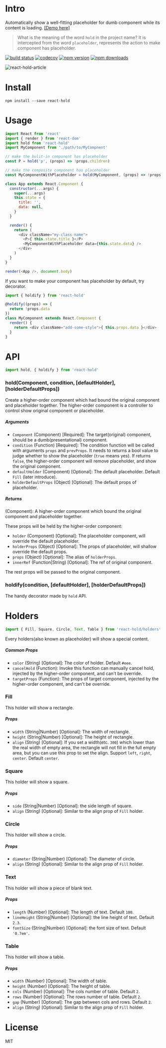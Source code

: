 # Intro

Automatically show a well-fitting placeholder for dumb component while its content is loading. [[Demo here]](http://toplan.github.io/react-hold/)

> What is the meaning of the word `hold` in the project name? It is intercepted from the word `placeholder`, represents the action to make component has placeholder.

[![build status](https://travis-ci.org/toplan/react-hold.svg?branch=master)](https://travis-ci.org/toplan/react-hold)
[![codecov](https://codecov.io/gh/toplan/react-hold/branch/master/graph/badge.svg)](https://codecov.io/gh/toplan/react-hold)
[![npm version](https://img.shields.io/npm/v/react-hold.svg)](https://www.npmjs.com/package/react-hold)
[![npm downloads](https://img.shields.io/npm/dm/react-hold.svg)](https://www.npmjs.com/package/react-hold)

![react-hold-article](http://toplan.github.io/img/react-hold-article.gif)



# Install

```
npm install --save react-hold
```

# Usage

```js
import React from 'react'
import { render } from 'react-dom'
import hold from 'react-hold'
import MyComponent from './path/to/MyCompnent'

// make the bulit-in component has placeholder
const P = hold('p', (props) => !props.children)

// make the composite component has placeholder
const MyComponentWithPlaceholder = hold(MyComponent, (props) => !props.data)

class App extends React.Component {
  constructor(...args) {
    super(...args)
    this.state = {
      title: '',
      data: null,
    }
  }

  render() {
    return (
      <div className="my-class-name">
        <P>{ this.state.title }</P>
        <MyComponentWithPlaceholder data={this.state.data} />
      </div>
    )
  }
}

render(<App />, document.body)
```

If you want to make your component has placeholder by default, try decorator.

```js
import { holdify } from 'react-hold'

@holdify((props) => {
  return !props.data
})
class MyComponent extends React.Component {
  render() {
    return <div className="add-some-style">{ this.props.data }</div>
  }
}
```
# API

```js
import hold, { holdify } from 'react-hold'
```

### hold(Component, condition, [defaultHolder], [holderDefaultProps])

Create a higher-order component which had bound the original component and placeholder together.
The higher-order component is a controller to control show original component or placeholder.

##### Arguments

- `Component` (Component) [Required]: The target(original) component, should be a dumb(presentational) component.
- `condition` (Function) [Required]: The condition function will be called with arguments `props` and `prevProps`.
It needs to returns a bool value to judge whether to show the placeholder (`true` means yes).
If returns `false`, the higher-order component will remove placeholder, and show the original component.
- `defaultHolder` (Component) [Optional]: The default placeholder. Default `Fill` (later introduce).
- `holderDefaultProps` (Object) [Optional]: The default props of placeholder.

##### Returns

(Component): A higher-order component which bound the original component and placeholder together.

These props will be held by the higher-order component:
- `holder` (Component) [Optional]: The placeholder component, will override the default placeholder.
- `holderProps` (Object) [Optional]: The props of placeholder, will shallow override the default props.
- `props` (Object) [Optional]: The alias of `holderProps`.
- `innerRef` (Function|String) [Optional]: The ref of original component.

The rest props will be passed to the original component.

### holdify(condition, [defaultHolder], [holderDefaultProps])

The handy decorator made by `hold` API.

# Holders

```js
import { Fill, Square, Circle, Text, Table } from 'react-hold/holders'
```

Every holders(also known as placeholder) will show a special content.

##### Common Props
- `color` (String) [Optional]: The color of holder. Default `#eee`.
- `cancelHold` (Function): Invoke this function can manually cancel hold, injected by the higher-order component, and can't be override.
- `targetProps` (Function): The props of target component, injected by the higher-order component, and can't be override.

### Fill

This holder will show a rectangle.

##### Props
- `width` (String|Number) [Optional]: The width of rectangle.
- `height` (String|Number) [Optional]: The height of rectangle.
- `align` (String) [Optional]: If you set a width(etc. `300`) which lower than the real width of empty area,
the rectangle will not fill in the full empty area, but you can use this prop to set the align.
Support `left`, `right`, `center`. Default `center`.

### Square

This holder will show a square.

##### Props
- `side` (String|Number) [Optional]: the side length of square.
- `align` (String) [Optional]: Similar to the align prop of `Fill` holder.

### Circle

This holder will show a circle.

##### Props
- `diameter` (String|Number) [Optional]: The diameter of circle.
- `align` (String) [Optional]: Similar to the align prop of `Fill` holder.

### Text

This holder will show a piece of blank text.

##### Props
- `length` (Number) [Optional]: The length of text. Default `100`.
- `lineHeight` (String|Number) [Optional]: the line height of text. Default `2.3`.
- `fontSize` (String|Number) [Optional]: the font size of text. Default `'0.7em'`.

### Table

This holder will show a table.

##### Props
- `width` (Number) [Optional]: The width of table.
- `height` (Number) [Optional]: The height of table.
- `cols` (Number) [Optional]: The cols number of table. Default `2`.
- `rows` (Number) [Optional]: The rows number of table. Default `2`.
- `gap` (Number) [Optional]: The gap between cols and rows. Default `2`.
- `align` (String) [Optional]: Similar to the align prop of `Fill` holder.

# License

MIT
